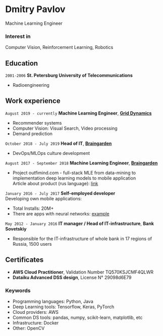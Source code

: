 
# Dmitry Pavlov
Machine Learning Engineer

### Interest in
Computer Vision, Reinforcement Learning, Robotics

## Education
`2001-2006`
__St.  Petersburg University of Telecommunications__
* Radioengineering

## Work experience
`August 2019 - currently`
__Machine Learning Engineer__, [__Grid Dynamics__](https://www.griddynamics.com/)
* Recommender systems
* Computer Vision: Visual Search, Video processing
* Demand prediction

`October 2018 - July 2019`
__Head of IT__, [__Braingarden__](https://braingarden.ai)
* DevOps/MLOps culture development

`August 2017 - September 2018`
__Machine Learning Engineer__, [__Braingarden__](https://braingarden.ai)
* Project outfimind.com - full-stack MLE from data-mining to implementation deep learning models to mobile application  
Article about product (rus language): [link](https://vc.ru/tribuna/38102-taymlayn-outfitmind)

`January 2016 - July 2017`
__Self-employed developer__  
Developing own mobile applications:
* Total Installs: 20M+
* There are apps with neural networks: [example](https://github.com/deerslab/quickdraw)

`May 2012 - January 2016`
__IT manager / Head of IT-infrastructure__, __Bank Sovetskiy__
* Responsible for the IT-infrastructure of whole bank in 17 regions of Russia, 1500 users

## Certificates
* __AWS Cloud Practitioner__, Validation Number TQ570KSJCMF4QLWR
* __Dataiku Advanced DSS design__, License N° 29098d6E79

### Keywords
* Programming languages: Python, Java
* Deep Learning tools: Tensorflow, Keras, PyTorch
* Cloud providers: AWS
* Common DS tools: pandas, numpy, scikit-learn, matplotlib, etc
* Infrastructure: Docker
* Other: OpenCV
